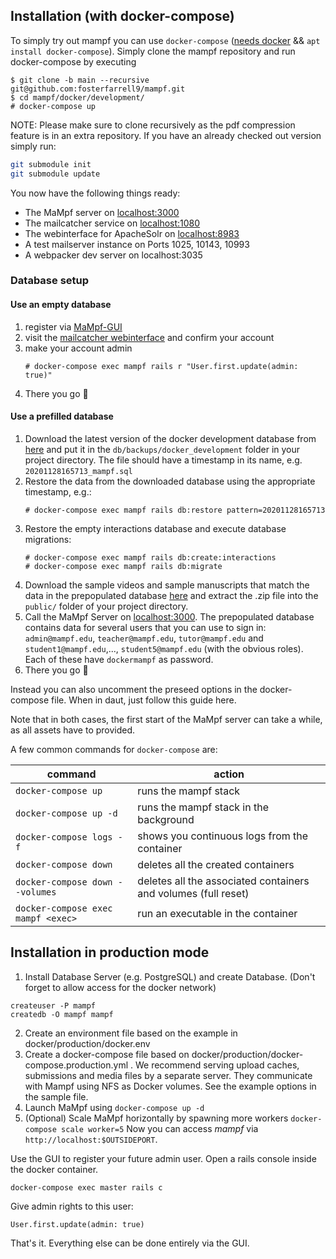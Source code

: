 ## Installation (with docker-compose)

To simply try out mampf you can use `docker-compose` ([needs docker](https://docs.docker.com/engine/install/ubuntu/) && `apt install docker-compose`). Simply clone the mampf repository and run docker-compose by executing
```
$ git clone -b main --recursive git@github.com:fosterfarrell9/mampf.git
$ cd mampf/docker/development/
# docker-compose up
```

NOTE: Please make sure to clone recursively as the pdf compression feature is in an extra repository.
If you have an already checked out version simply run:

```sh
git submodule init
git submodule update
```

You now have the following things ready:
* The MaMpf server on <a href="http://localhost:3000/" target="_blank">localhost:3000</a>
* The mailcatcher service on <a href="http://localhost:1080/" target="_blank">localhost:1080</a>
* The webinterface for ApacheSolr on <a href="http://localhost:8983/" target="_blank">localhost:8983</a>
* A test mailserver instance on Ports 1025, 10143, 10993
* A webpacker dev server on localhost:3035

### Database setup

#### Use an empty database

1. register via <a href="http://localhost:3000/users/sign_up?" target="_blank">MaMpf-GUI</a>
2. visit the <a href="http://localhost:1080/" target="_blank">mailcatcher webinterface</a> and confirm your account
3. make your account admin
   ```
   # docker-compose exec mampf rails r "User.first.update(admin: true)"
   ```
4. There you go :tada:

#### Use a prefilled database

1. Download the latest version of the docker development database from <a href="https://heibox.uni-heidelberg.de/d/6fb4a9d2e7f54d8b9931/" target="_blank">here</a>
and put it in the `db/backups/docker_development` folder in your project directory. The file should have a timestamp in its name, e.g. `20201128165713_mampf.sql`
2. Restore the data from the downloaded database using the appropriate timestamp, e.g.:
   ```
   # docker-compose exec mampf rails db:restore pattern=20201128165713
   ```
3. Restore the empty interactions database and execute database migrations:
   ```
   # docker-compose exec mampf rails db:create:interactions
   # docker-compose exec mampf rails db:migrate
   ```
4. Download the sample videos and sample manuscripts that match the data in the prepopulated
     database <a href="https://heibox.uni-heidelberg.de/f/d2f72a4069814debaf69/" target="_blank">here</a> and extract the .zip file into the `public/` folder of your project directory.
5. Call the MaMpf Server on <a href="http://localhost:3000/" target="_blank">localhost:3000</a>. The prepopulated database contains data for several users
that you can use to sign in: `admin@mampf.edu`, `teacher@mampf.edu`, `tutor@mampf.edu` and `student1@mampf.edu`,..., `student5@mampf.edu` (with the obvious roles). Each of these have `dockermampf` as password.
6. There you go :tada:

Instead you can also uncomment the preseed options in the docker-compose file. When in daut, just follow this guide here.


Note that in both cases, the first start of the MaMpf server can take a while, as
all assets have to provided.

A few common commands for `docker-compose` are:

| command                            | action                                                         |
| ---------------------------------- | -------------------------------------------------------------- |
| `docker-compose up`                | runs the mampf stack                                           |
| `docker-compose up -d`             | runs the mampf stack in the background                         |
| `docker-compose logs -f`           | shows you continuous logs from the container                   |
| `docker-compose down`              | deletes all the created containers                             |
| `docker-compose down --volumes`    | deletes all the associated containers and volumes (full reset) |
| `docker-compose exec mampf <exec>` | run an executable in the container                             |


## Installation in production mode

 1. Install Database Server (e.g. PostgreSQL) and create Database.
   (Don't forget to allow access for the docker network)
```
createuser -P mampf
createdb -O mampf mampf
```
 2. Create an environment file based on the example in docker/production/docker.env
 3. Create a docker-compose file based on docker/production/docker-compose.production.yml . We recommend serving upload caches, submissions and media files by a separate server. They communicate with Mampf using NFS as Docker volumes. See the example options in the sample file.
 4. Launch MaMpf using `docker-compose up -d`
 5. (Optional) Scale MaMpf horizontally by spawning more workers `docker-compose scale worker=5`
  Now you can access *mampf* via `http://localhost:$OUTSIDEPORT`.

Use the GUI to register your future admin user.
Open a rails console inside the docker container.
```
docker-compose exec master rails c
```
Give admin rights to this user:
```
User.first.update(admin: true)
```
That's it. Everything else can be done entirely via the GUI.
